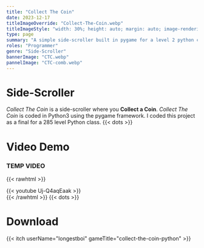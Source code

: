 ```yaml
---
title: "Collect The Coin"
date: 2023-12-17
titleImageOverride: "Collect-The-Coin.webp"
titleImageStyle: "width: 30%; height: auto; margin: auto; image-rendering: crisp-edges;"
type: page
summary: "A simple side-scroller built in pygame for a level 2 python class (CSC285)"
roles: "Programmer"
genre: "Side-Scroller"
bannerImage: "CTC.webp"
pannelImage: "CTC-comb.webp"
---
```


# Side-Scroller

_Collect The Coin_ is a side-scroller where you **Collect a Coin**. _Collect The Coin_ is coded in Python3 using the pygame framework. I coded this project as a final for a 285 level Python class.
{{< dots >}}

# Video Demo

### TEMP VIDEO
{{< rawhtml >}}<div style="margin-bottom: var(--gen-bottom-padding);">{{< youtube Uj-Q4aqEaak >}}</div>{{< /rawhtml >}}
{{< dots >}}


# Download
{{< itch userName="longestboi" gameTitle="collect-the-coin-python" >}}
